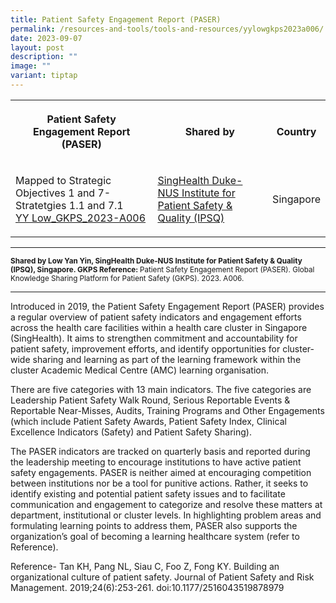 ```yaml
---
title: Patient Safety Engagement Report (PASER)
permalink: /resources-and-tools/tools-and-resources/yylowgkps2023a006/
date: 2023-09-07
layout: post
description: ""
image: ""
variant: tiptap
---
```

<table>
<tbody>
<tr>
<th rowspan="1" colspan="1">
<p>Patient Safety Engagement Report (PASER)</p>
</th>
<th rowspan="1" colspan="1">
<p>Shared by</p>
</th>
<th rowspan="1" colspan="1">
<p>Country</p>
</th>
</tr>
<tr>
<td rowspan="1" colspan="1">
<p>Mapped to Strategic Objectives 1 and 7- Stratetgies 1.1 and 7.1
<br><a href="/files/yy low_gkps_2023-a006.pdf" rel="noopener noreferrer nofollow" target="_blank">YY Low_GKPS_2023-A006</a>
</p>
</td>
<td rowspan="1" colspan="1">
<p><a href="https://www.singhealthdukenus.com.sg/ipsq" rel="noopener noreferrer nofollow" target="_blank">SingHealth Duke-NUS Institute for Patient Safety &amp; Quality (IPSQ)</a>
</p>
</td>
<td rowspan="1" colspan="1">
<p>Singapore</p>
</td>
</tr>
</tbody>
</table>
<hr>
<p><strong><sub>Shared by Low Yan Yin, SingHealth Duke-NUS Institute for Patient Safety &amp; Quality (IPSQ), Singapore. GKPS Reference: </sub></strong><sub>Patient Safety Engagement Report (PASER). Global Knowledge Sharing Platform for Patient Safety (GKPS). 2023. A006.</sub>
</p>
<hr>
<p>Introduced in 2019, the Patient Safety Engagement Report (PASER) provides
a regular overview of patient safety indicators and engagement efforts
across the health care facilities within a health care cluster in Singapore
(SingHealth). It aims to strengthen commitment and accountability for patient
safety, improvement efforts, and identify opportunities for cluster-wide
sharing and learning as part of the learning framework within the cluster
Academic Medical Centre (AMC) learning organisation.</p>
<p>There are five categories with 13 main indicators. The five categories
are Leadership Patient Safety Walk Round, Serious Reportable Events &amp;
Reportable Near-Misses, Audits, Training Programs and Other Engagements
(which include Patient Safety Awards, Patient Safety Index, Clinical Excellence
Indicators (Safety) and Patient Safety Sharing).</p>
<p>The PASER indicators are tracked on quarterly basis and reported during
the leadership meeting to encourage institutions to have active patient
safety engagements. PASER is neither aimed at encouraging competition between
institutions nor be a tool for punitive actions. Rather, it seeks to identify
existing and potential patient safety issues and to facilitate communication
and engagement to categorize and resolve these matters at department, institutional
or cluster levels. In highlighting problem areas and formulating learning
points to address them, PASER also supports the organization’s goal of
becoming a learning healthcare system (refer to Reference).</p>
<p>Reference- Tan KH, Pang NL, Siau C, Foo Z, Fong KY. Building an organizational
culture of patient safety. Journal of Patient Safety and Risk Management.
2019;24(6):253-261. <a rel="noopener noreferrer nofollow" target="_blank">doi:10.1177/2516043519878979</a>
</p>